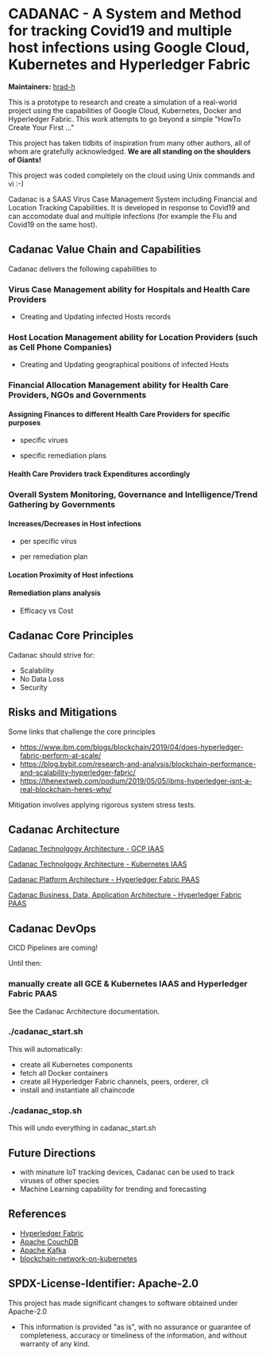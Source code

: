 # CADANAC - A System and Method for tracking Covid19 and multiple host infections using Google Cloud, Kubernetes and Hyperledger Fabric


**Maintainers:** [hrad-h](https://github.com/hrad-h/)

This is a prototype to research and create a simulation of a real-world project using the capabilities of Google Cloud, Kubernetes, Docker and Hyperledger Fabric.  This work attempts to go beyond a simple "HowTo Create Your First ..."

This project has taken tidbits of inspiration from many other authors, all of whom are gratefully acknowledged.  **We are all standing on the shoulders of Giants!**

This project was coded completely on the cloud using Unix commands and vi :-)


Cadanac is a SAAS Virus Case Management System including Financial and Location Tracking Capabilities.  It is developed in response to Covid19 and can accomodate dual and multiple infections (for example the Flu and Covid19 on the same host).


## Cadanac Value Chain and Capabilities

Cadanac delivers the following capabilities to 

### Virus Case Management ability for Hospitals and Health Care Providers  

- Creating and Updating infected Hosts records  

### Host Location Management ability for Location Providers (such as Cell Phone Companies)  

- Creating and Updating geographical positions of infected Hosts  

### Financial Allocation Management ability for Health Care Providers, NGOs and Governments  

#### Assigning Finances to different Health Care Providers for specific purposes  

- specific virues  

- specific remediation plans  

#### Health Care Providers track Expenditures accordingly  

### Overall System Monitoring, Governance and Intelligence/Trend Gathering by Governments  

#### Increases/Decreases in Host infections  

- per specific virus  

- per remediation plan  

#### Location Proximity of Host infections  

#### Remediation plans analysis  

- Efficacy vs Cost  


## Cadanac Core Principles

Cadanac should strive for:

- Scalability
- No Data Loss
- Security

## Risks and Mitigations

Some links that challenge the core principles
-	https://www.ibm.com/blogs/blockchain/2019/04/does-hyperledger-fabric-perform-at-scale/
-	https://blog.bybit.com/research-and-analysis/blockchain-performance-and-scalability-hyperledger-fabric/
-	https://thenextweb.com/podium/2019/05/05/ibms-hyperledger-isnt-a-real-blockchain-heres-why/

Mitigation involves applying rigorous system stress tests.


## Cadanac Architecture

[Cadanac Technolgogy Architecture - GCP IAAS](https://github.com/hrad-h/c1/blob/master/docs/1-gcp/README.md)

[Cadanac Technolgogy Architecture - Kubernetes IAAS](https://github.com/hrad-h/c1/blob/master/docs/2-k8s/README.md)

[Cadanac Platform Architecture - Hyperledger Fabric PAAS](https://github.com/hrad-h/c1/blob/master/docs/3-hlf/README.md)

[Cadanac Business, Data, Application Architecture - Hyperledger Fabric PAAS](https://github.com/hrad-h/c1/blob/master/docs/4-cadanac/README.md)


## Cadanac DevOps

CICD Pipelines are coming!

Until then:

### manually create all GCE & Kubernetes IAAS and Hyperledger Fabric PAAS

See the Cadanac Architecture documentation.

### ./cadanac_start.sh

This will automatically:

- create all Kubernetes components
- fetch all Docker containers
- create all Hyperledger Fabric channels, peers, orderer, cli
- install and instantiate all chaincode

### ./cadanac_stop.sh 

This will undo everything in cadanac_start.sh

## Future Directions

- with minature IoT tracking devices, Cadanac can be used to track viruses of other species
- Machine Learning capability for trending and forecasting


## References

* [Hyperledger Fabric](https://hyperledger-fabric.readthedocs.io/en/release-1.3/)
* [Apache CouchDB](http://couchdb.apache.org/)
* [Apache Kafka](https://kafka.apache.org/)
* [blockchain-network-on-kubernetes](https://github.com/IBM/blockchain-network-on-kubernetes)

## SPDX-License-Identifier: Apache-2.0

This project has made significant changes to software obtained under Apache-2.0

- This information is provided "as is", with no assurance or guarantee of completeness, accuracy or timeliness of the information, and without warranty of any kind.